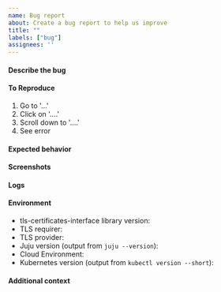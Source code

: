 ```yaml
---
name: Bug report
about: Create a bug report to help us improve
title: ""
labels: ["bug"]
assignees: ''
---
```


#### Describe the bug
<!-- A clear and concise description of what the bug is. -->

#### To Reproduce
<!-- Steps that can be taken to reproduce the behaviour -->

1. Go to '...'
2. Click on '....'
3. Scroll down to '....'
4. See error

#### Expected behavior
<!-- A clear and concise description of what you expected to happen. -->

#### Screenshots
<!-- If applicable, add screenshots to help explain your problem. -->

#### Logs
<!-- If applicable, add logs to help explain your problem. -->

#### Environment

- tls-certificates-interface library version: <!-- e.g. 1.2 -->
- TLS requirer:
- TLS provider:
- Juju version (output from `juju --version`):
- Cloud Environment: <!-- e.g. GKE -->
- Kubernetes version (output from `kubectl version --short`):

#### Additional context

<!-- Add any other context about the problem here. -->
